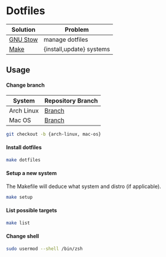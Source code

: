 # Dotfiles

| Solution                                       | Problem                  |
| ---------------------------------------------- | ------------------------ |
| [GNU Stow](https://www.gnu.org/software/stow/) | manage dotfiles          |
| [Make](Makefile)                               | {install,update} systems |

## Usage

#### Change branch

| System     | Repository Branch                                                |
|------------|------------------------------------------------------------------|
| Arch Linux | [Branch](https://github.com/vladdoster/dotfiles/tree/arch-linux) |
| Mac OS     | [Branch](https://github.com/vladdoster/dotfiles/tree/mac-os)     |

```bash
git checkout -b {arch-linux, mac-os}
```

#### Install dotfiles

```bash
make dotfiles
```

#### Setup a new system

The Makefile will deduce what system and distro (if applicable). 

```bash
make setup
```

#### List possible targets

```bash
make list
```

#### Change shell

```bash
sudo usermod --shell /bin/zsh
```
